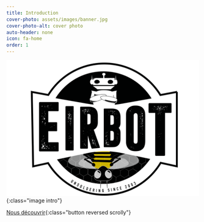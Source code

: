 ```yaml
---
title: Introduction
cover-photo: assets/images/banner.jpg
cover-photo-alt: cover photo
auto-header: none
icon: fa-home
order: 1
---
```


![Logo](/assets/images/eirbot_logo.svg){:class="image intro"}

[Nous découvrir](#qui-sommes-nous){:class="button reversed scrolly"}
